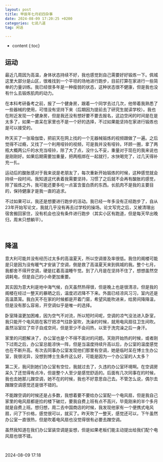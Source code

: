 ```yaml
---
layout: post
title: 甲辰年七月初四杂事
date: 2024-08-09 17:20:25 +0200
categories: 七说八道
tag: 闲话

---
```


* content
{:toc}


## 运动

最近几周因为高温，身体状态持续不好，我也感觉到自己需要好好锻炼一下。佩城这里大部分是山区，很难找到一个平坦的场地进行跑步，目前打算在家进行一些简单的力量训练。我已经很多年是一种瘦弱的状态，这种状态很不健康，但是我也没有什么去锻炼肌肉的动力。

在本科考研备考之前，报了一个健身房，跟着一个同学去过几次，他带着我熟悉了一些器械的使用，可惜没有坚持下来（后期因为提前去了研究生就读学校）。我也在附近发现一个健身房，但是我还没有想好要不要去报名，这边空闲的时间是在是太多了，如果一直呆在家里也不是一个好的选择，不过如果能坚持在家进行锻炼也是可以接受的。

昨天买了一张瑜伽垫，把前天在网上找的一个无器械锻炼的视频跟做了一遍。之后觉得不过瘾，又找了一个利用哑铃的视频，可是我并没有哑铃。环顾一圈，拿了两瓶大概两公斤的水充当哑铃，除了大了点，没什么不妥，重量对于现在的我来说也是刚刚好。如果后期需要加重量，把两瓶绑在一起就行，水快喝完了，过几天得补充一扎。

运动后的酸胀感对于我来说是老朋友了，每次重新开始锻炼的时候，这种感觉就会持续一段时间。我知道这代表着我需要坚持，习惯了之后就不会再有酸胀的感觉，除了锻炼之外，我可能还要多吃一点富含蛋白质的东西。长肌肉不是我的主要目的，保持健康才是我一直的追求。

不过如果可以，我还是想要进行跑步的活动。我已经一年多没有正经跑步了，自从23年开始写论文，我就几乎没有再去过学校的操场。论文写完之后，又被清理出宿舍搬回家住，没有机会也没有条件进行跑步（其实小区有跑道，但是每天早出晚归，周末只想躺平）。

&nbsp;

## 降温

意大利可能并没有经历过太多的高温夏天，所以空调普及率很低。我住的阁楼可能是只是因为没有暖气才安装了空调，倒是救了高温夏天来到佩城的我。整个七月，我都舍不得开空调，硬是扛着高温睡午觉。到了八月是在坚持不住了，想想虽然空调耗电，但是自己的小命更加重要。

其实因为意大利是地中海气候，白天虽然热得很，但是晚上也是很清凉，但是我的阁楼在经过一整天的暴晒之后，温度迟迟降不下来。外面已经凉风习习，室内还是高温蒸笼。我白天不在家的时候都是开着门窗，希望风能吹进来，给房间降降温，但是没有那么容易，开空调似乎是唯一的选择。

卧室降温更加困难，因为空气不对流，所以短时间呢，空调的凉气没法进入卧室，我只能开个电风扇在客厅把凉气往卧室吹，洗澡的时候，就用电风扇往卫生间吹。虽然浴室拉了帘子自成空间，但是至少不会闷热，以至于洗完澡之后一身汗。

家里的问题解决了，办公室也是个不得不面对的问题。天刚开始热的时候，或者刚下过雨之后，办公室总能凉快一阵，但是当温度持续升高以后，办公室的温度感觉也在不断升高。有次去同事办公室发现他们那里有空调，她是临时呆在博士生办公室，我很诧异，没想到博士生条件这么好，可能是因为一个办公室的人太多？

第二天，我问到她们办公室有空位，我就过去了，久违的办公室环境啊。在空调房呆久了还觉得有点冷，但是整个人至少是感觉舒适的。后面有几次同事在的时候，我也去她那儿蹭空调，她不在的时候，我也不好意思自己去。不管怎么说，偶尔去蹭蹭空调感觉还是很不错的。

不能蹭空调的时候还是占多数，我想着要不要给办公室配一个电风扇，但是我自己家里的电风扇都是捡的楼下破烂，要我自费上班有点不高兴，毕竟刚来的半个多月就是自费上班。想归想，周二去中国商店的时候，我发现他家有一个便携式电风扇，问了下价格，感觉很可以，就买了。昨天吹了一整天，感觉还可以，下午虽然办公室一直很热，但是吹着电风扇也没觉得很有必要去蹭空调。

虽然我知道在我们办公室装空调是妄想，但是如果老板们能主动提出给我们配个电风扇也很不错。

&nbsp;

2024-08-09 17:18